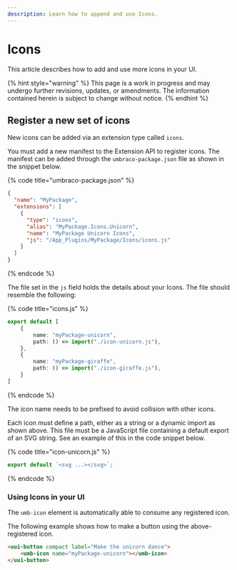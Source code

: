 ```yaml
---
description: Learn how to append and use Icons.
---
```


# Icons

This article describes how to add and use more icons in your UI.

{% hint style="warning" %}
This page is a work in progress and may undergo further revisions, updates, or amendments. The information contained herein is subject to change without notice.
{% endhint %}

## Register a new set of icons

New icons can be added via an extension type called `icons`.

You must add a new manifest to the Extension API to register icons. The manifest can be added through the `umbraco-package.json` file as shown in the snippet below.

{% code title="umbraco-package.json" %}

```json
{
  "name": "MyPackage",
  "extensions": [
    {
      "type": "icons",
      "alias": "MyPackage.Icons.Unicorn",
      "name": "MyPackage Unicorn Icons",
      "js": "/App_Plugins/MyPackage/Icons/icons.js"
    }
  ]
}
```

{% endcode %}

The file set in the `js` field holds the details about your Icons. The file should resemble the following:

{% code title="icons.js" %}

```typescript
export default [
    {
        name: "myPackage-unicorn",
        path: () => import("./icon-unicorn.js"),
    },
    {
        name: "myPackage-giraffe",
        path: () => import("./icon-giraffe.js"),
    }
]
```

{% endcode %}

The icon name needs to be prefixed to avoid collision with other icons.

Each icon must define a path, either as a string or a dynamic import as shown above. This file must be a JavaScript file containing a default export of an SVG string. See an example of this in the code snippet below.

{% code title="icon-unicorn.js" %}

```typescript
export default `<svg ...></svg>`;
```

{% endcode %}

### Using Icons in your UI

The `umb-icon` element is automatically able to consume any registered icon.

The following example shows how to make a button using the above-registered icon.

```html
<uui-button compact label="Make the unicorn dance">
    <umb-icon name="myPackage-unicorn"></umb-icon>
</uui-button>
```
